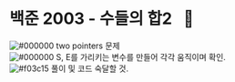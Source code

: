 # 백준 2003 - 수들의 합2 &nbsp; :red_circle:
![#000000](https://placehold.it/15/000000/000000?text=+) two pointers 문제  
![#000000](https://placehold.it/15/000000/000000?text=+) S, E를 가리키는 변수를 만들어 각각 움직이며 확인.  
![#f03c15](https://placehold.it/15/f03c15/000000?text=+) 풀이 및 코드 숙달할 것.  
